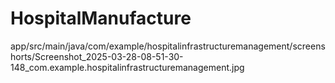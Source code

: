 ﻿# HospitalManufacture



app/src/main/java/com/example/hospitalinfrastructuremanagement/screenshorts/Screenshot_2025-03-28-08-51-30-148_com.example.hospitalinfrastructuremanagement.jpg
